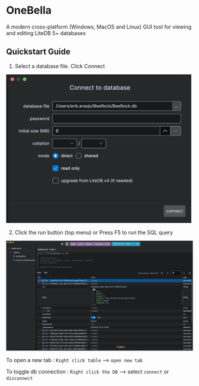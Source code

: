 # OneBella

A modern cross-platform (Windows, MacOS and Linux) GUI tool for viewing and editing LiteDB 5+ databases

## Quickstart Guide

1. Select a database file. Click Connect

<img src="docs/OneBella_Connect_to_database.png" height="400" width="500" />


2. Click the run button (top menu) or Press F5 to run the SQL query

![Main Window](docs/OneBella_QueryResult_as_treegrid.png)

   To open a new tab : `Right click table` --> `open new tab`
   
   To toggle db connection : `Right click the DB` --> select `connect` or `disconnect`
